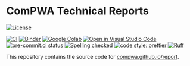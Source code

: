 # ComPWA Technical Reports

[![License](https://img.shields.io/badge/License-Apache_2.0-blue.svg)](https://www.apache.org/licenses/LICENSE-2.0)

[![CI](https://github.com/ComPWA/report/actions/workflows/ci.yml/badge.svg)](https://github.com/ComPWA/report/actions/workflows/ci.yml)
[![Binder](https://static.mybinder.org/badge_logo.svg)](https://mybinder.org/v2/gh/ComPWA/report/main)
[![Google Colab](https://colab.research.google.com/assets/colab-badge.svg)](https://colab.research.google.com/github/ComPWA/report/blob/main)
[![Open in Visual Studio Code](https://img.shields.io/badge/vscode-open-blue?logo=visualstudiocode)](https://open.vscode.dev/ComPWA/report)
[![pre-commit.ci status](https://results.pre-commit.ci/badge/github/ComPWA/report/main.svg)](https://results.pre-commit.ci/latest/github/ComPWA/report/main)
[![Spelling checked](https://img.shields.io/badge/cspell-checked-brightgreen.svg)](https://github.com/streetsidesoftware/cspell/tree/master/packages/cspell)
[![code style: prettier](https://img.shields.io/badge/code_style-prettier-ff69b4.svg?style=flat-square)](https://github.com/prettier/prettier)
[![Ruff](https://img.shields.io/endpoint?url=https://raw.githubusercontent.com/charliermarsh/ruff/main/assets/badge/v2.json)](https://github.com/astral-sh/ruff)

This repository contains the source code for [compwa.github.io/report](https://compwa.github.io/report).
